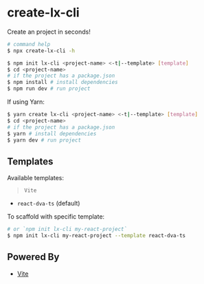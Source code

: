 # create-lx-cli

Create an project in seconds!

```bash
# command help
$ npx create-lx-cli -h
```

```bash
$ npm init lx-cli <project-name> <-t|--template> [template]
$ cd <project-name>
# if the project has a package.json
$ npm install # install dependencies
$ npm run dev # run project
```

If using Yarn:

```bash
$ yarn create lx-cli <project-name> <-t|--template> [template]
$ cd <project-name>
# if the project has a package.json
$ yarn # install dependencies
$ yarn dev # run project
```

## Templates

Available templates:

> `Vite`

- `react-dva-ts` (default)

To scaffold with specific template:

```bash
# or `npm init lx-cli my-react-project`
$ npm init lx-cli my-react-project --template react-dva-ts
```

## Powered By

- [Vite](https://github.com/vitejs/vite)
